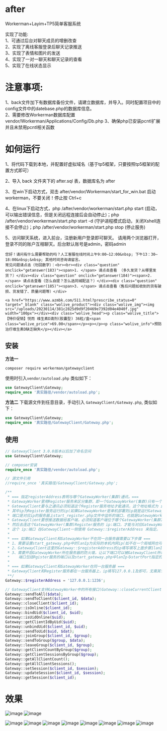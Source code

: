 # after
Workerman+Layim+TP5简单客服系统  

实现了功能:  
1、可通过后台对聊天成员的增删改查   
2、实现了离线客服登录后聊天记录推送   
3、实现了表情和图片的发送  
4、实现了一对一聊天和聊天记录的查看  
5、实现了在线状态显示  

# 注意事项:  
1、back文件加下有数据库备份文件，请建立数据库，并导入。同时配置项目中的config文件中的datebase.php的数据库信息。  
2、需要修改Workerman数据库配置 vendor/Workerman/Applications/Config/Db.php
3、确保php已安装pcntl扩展并且未禁用pcntl相关函数


# 如何运行  
1、将代码下载到本地，并配置好虚拟域名（基于tp5框架，只要按照tp5框架的配置方式即可）  
  
2、导入 back 文件夹下的 after.sql 表，数据库名为 after 

3、在win下启动方式，双击 after/vendor/Workerman/start_for_win.bat 启动 workerman，不要关闭！停止按 Ctrl+c

4、在linux下启动方式，php /after/vendor/workerman/start.php start (启动，可以输出错误信息，但是关闭远程连接后会自动停止)；php /after/vendor/workerman/start.php start -d (守护进程模式启动，关闭Xshell连接不会停止)；php /after/vendor/workerman/start.php stop (停止服务)

5、访问聊天系统，进入前台，注册新用户登录即可聊天。 请用两个浏览器打开，登录不同的账户互相聊天。后台默认账号是admin，密码admin  

```
您好！请问有什么需要帮助的吗？人工客服在线时间上午9:00—12:00&nbsp; 下午13：30—18:00&nbsp;&nbsp; 其他时间咨询请留言。
常见问题请点击（勿回数字）：<br><br><div class="question" onclick="getanswer(183)"><span>1. </span> 请点击查看 （多久发货？从哪里发货？）</div><div class="question" onclick="getanswer(184)"><span>2. </span> 请点击查看（怎么自提？怎么选同城配送？）</div><div class="question" onclick="getanswer(185)"><span>3. </span> 请点击查看（售后问题如收到的货有破损、货发错了、质量问题等）</div>
```
```
<a href="https://www.azmbk.com/511.html?prescribe_status=0" target="_blank" class="wolive_product"><div class="wolive_img"><img src="/uploads/20230114/381c2825d9d9f20469e7392d04e4040f.jpg" width="100px"></div><div class="wolive_head"><p class="wolive_title">【特价促销】悦而 维生素D滴剂(胶囊型) 36粒/盒<span class="wolive_price">69.00</span></p><p></p><p class="wolive_info">预防治疗维生素D缺乏缺失</p></div></a>
```

## 安装
**方法一**
```
composer require workerman/gatewayclient
```
使用时引入`vendor/autoload.php` 类似如下：
```php
use GatewayClient\Gateway;
require_once '真实路径/vendor/autoload.php';
```

**方法二**
下载源文件到任意目录，手动引入 `GatewayClient/Gateway.php`, 类似如下：
```php
use GatewayClient\Gateway;
require_once '真实路径/GatewayClient/Gateway.php';
```

## 使用
```php
// GatewayClient 3.0.0版本以后加了命名空间
use GatewayClient\Gateway;

// composer安装
require_once '真实路径/vendor/autoload.php';

// 源文件引用
//require_once '真实路径/GatewayClient/Gateway.php';

/**
 * === 指定registerAddress表明与哪个GatewayWorker(集群)通讯。===
 * GatewayWorker里用Register服务来区分集群，即一个GatewayWorker(集群)只有一个Register服务，
 * GatewayClient要与之通讯必须知道这个Register服务地址才能通讯，这个地址格式为 ip:端口 ，
 * 其中ip为Register服务运行的ip(如果GatewayWorker是单机部署则ip就是运行GatewayWorker的服务器ip)，
 * 端口是对应ip的服务器上start_register.php文件中监听的端口，也就是GatewayWorker启动时看到的Register的端口。
 * GatewayClient要想推送数据给客户端，必须知道客户端位于哪个GatewayWorker(集群)，
 * 然后去连这个GatewayWorker(集群)Register服务的 ip:端口，才能与对应GatewayWorker(集群)通讯。
 * 这个 ip:端口 在GatewayClient一侧使用 Gateway::$registerAddress 来指定。
 * 
 * === 如果GatewayClient和GatewayWorker不在同一台服务器需要以下步骤 ===
 * 1、需要设置start_gateway.php中的lanIp为实际的本机内网ip(如不在一个局域网也可以设置成外网ip)，设置完后要重启GatewayWorker
 * 2、GatewayClient这里的Gateway::$registerAddress的ip填写填写上面步骤1lanIp所指定的ip，端口
 * 3、需要开启GatewayWorker所在服务器的防火墙，让以下端口可以被GatewayClient所在服务器访问，
 *    端口包括Rgister服务的端口以及start_gateway.php中lanIp与startPort指定的几个端口
 *
 * === 如果GatewayClient和GatewayWorker在同一台服务器 ===
 * GatewayClient和Register服务都在一台服务器上，ip填写127.0.0.1及即可，无需其它设置。
 **/
Gateway::$registerAddress = '127.0.0.1:1236';

// GatewayClient支持GatewayWorker中的所有接口(Gateway::closeCurrentClient Gateway::sendToCurrentClient除外)
Gateway::sendToAll($data);
Gateway::sendToClient($client_id, $data);
Gateway::closeClient($client_id);
Gateway::isOnline($client_id);
Gateway::bindUid($client_id, $uid);
Gateway::isUidOnline($uid);
Gateway::getClientIdByUid($uid);
Gateway::unbindUid($client_id, $uid);
Gateway::sendToUid($uid, $dat);
Gateway::joinGroup($client_id, $group);
Gateway::sendToGroup($group, $data);
Gateway::leaveGroup($client_id, $group);
Gateway::getClientCountByGroup($group);
Gateway::getClientSessionsByGroup($group);
Gateway::getAllClientCount();
Gateway::getAllClientSessions();
Gateway::setSession($client_id, $session);
Gateway::updateSession($client_id, $session);
Gateway::getSession($client_id);
```

# 效果
![image](https://user-images.githubusercontent.com/29120060/212464021-c11b75a4-3a85-46fd-ab2d-e985042248e2.png)
![image](https://user-images.githubusercontent.com/29120060/212464026-9a8a69b2-420f-4d2f-90f5-1f439d906327.png)

![image](https://github.com/Jing-Bei/after/blob/master/images/01.png)
![image](https://github.com/Jing-Bei/after/blob/master/images/02.png)
![image](https://github.com/Jing-Bei/after/blob/master/images/03.png)
![image](https://github.com/Jing-Bei/after/blob/master/images/04.png)
![image](https://github.com/Jing-Bei/after/blob/master/images/05.png)
![image](https://github.com/Jing-Bei/after/blob/master/images/06.png)
![image](https://github.com/Jing-Bei/after/blob/master/images/07.png)
![image](https://github.com/Jing-Bei/after/blob/master/images/08.png)




